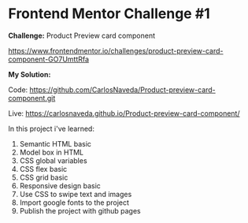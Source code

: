 # Frontend Mentor Challenge #1

**Challenge:** Product Preview card component

https://www.frontendmentor.io/challenges/product-preview-card-component-GO7UmttRfa

**My Solution:**

Code: https://github.com/CarlosNaveda/Product-preview-card-component.git

Live: https://carlosnaveda.github.io/Product-preview-card-component/

In this project i've learned:

1. Semantic HTML basic
2. Model box in HTML
3. CSS global variables
4. CSS flex basic
5. CSS grid basic
6. Responsive design basic
7. Use CSS to swipe text and images
8. Import google fonts to the project
9. Publish the project with github pages
